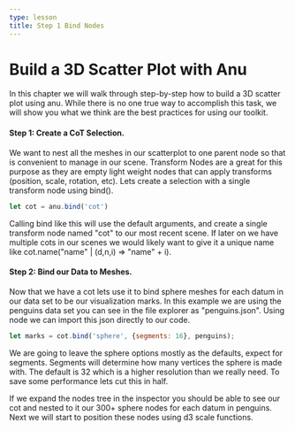 ```yaml
---
type: lesson
title: Step 1 Bind Nodes
---
```


# Build a 3D Scatter Plot with Anu

In this chapter we will walk through step-by-step how to build a 3D scatter plot using anu. While there is no one true way to accomplish this task, we will show you what we think are the best practices for using our toolkit. 

#### Step 1: Create a CoT Selection. 

We want to nest all the meshes in our scatterplot to one parent node so that is convenient to manage in our scene. Transform Nodes are a great for this purpose as they are empty light weight nodes that can apply transforms (position, scale, rotation, etc). Lets create a selection with a single transform node using bind(). 

```js
let cot = anu.bind('cot')
```

Calling bind like this will use the default arguments, and create a single transform node named "cot" to our most recent scene. If later on we have multiple cots in our scenes we would likely want to give it a unique name like cot.name("name" | (d,n,i) => "name" + i).

#### Step 2: Bind our Data to Meshes. 

Now that we have a cot lets use it to bind sphere meshes for each datum in our data set to be our visualization marks. In this example we are using the penguins data set you can see in the file explorer as "penguins.json". Using node we can import this json directly to our code. 

```js
let marks = cot.bind('sphere', {segments: 16}, penguins);
```

We are going to leave the sphere options mostly as the defaults, expect for segments. Segments will determine how many vertices the sphere is made with. The default is 32 which is a higher resolution than we really need. To save some performance lets cut this in half. 

If we expand the nodes tree in the inspector you should be able to see our cot and nested to it our 300+ sphere nodes for each datum in penguins. Next we will start to position these nodes using d3 scale functions. 